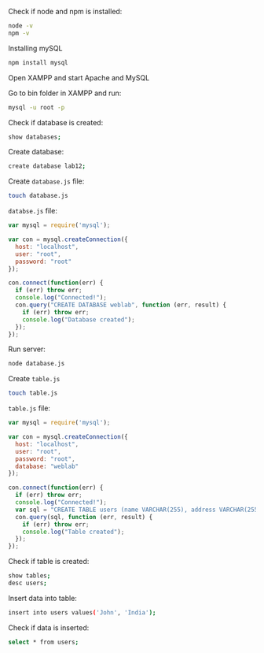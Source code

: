 Check if node and npm is installed:
```bash
node -v
npm -v
```

Installing mySQL
```bash
npm install mysql
```

Open XAMPP and start Apache and MySQL

Go to bin folder in XAMPP and run:
```bash
mysql -u root -p
```

Check if database is created:
```bash
show databases;
```

Create database:
```bash
create database lab12;
```

Create `database.js` file:
```bash
touch database.js
```
`databse.js` file:
```javascript
var mysql = require('mysql');

var con = mysql.createConnection({
  host: "localhost",
  user: "root",
  password: "root"
});

con.connect(function(err) {
  if (err) throw err;
  console.log("Connected!");
  con.query("CREATE DATABASE weblab", function (err, result) {
    if (err) throw err;
    console.log("Database created");
  });
});
```

Run server:
```bash
node database.js
```

Create  `table.js`
```bash
touch table.js
```
`table.js` file:
```javascript
var mysql = require('mysql');

var con = mysql.createConnection({
  host: "localhost",
  user: "root",
  password: "root",
  database: "weblab"
});

con.connect(function(err) {
  if (err) throw err;
  console.log("Connected!");
  var sql = "CREATE TABLE users (name VARCHAR(255), address VARCHAR(255))";
  con.query(sql, function (err, result) {
    if (err) throw err;
    console.log("Table created");
  });
});
```

Check if table is created:
```bash
show tables;
desc users;
```

Insert data into table:
```bash
insert into users values('John', 'India');
```

Check if data is inserted:
```bash
select * from users;
```



